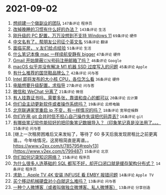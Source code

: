 # 2021-09-02

1. [想组建一个做副业的团队](https://www.v2ex.com/t/799366) `147条评论` `程序员`
1. [改掉晚睡的习惯有什么好的办法？](https://www.v2ex.com/t/799370) `143条评论` `生活`
1. [刚升级的 PC 配置，万万没想到不支持 Windows 11](https://www.v2ex.com/t/799367) `69条评论` `硬件`
1. [中文名有了，帮朋友公司征个英文名](https://www.v2ex.com/t/799400) `55条评论` `翻译`
1. [面临买房， v 友们给点经验](https://www.v2ex.com/t/799444) `51条评论` `生活`
1. [什么笔记本像 mac 一样续航安静有 bigger](https://www.v2ex.com/t/799472) `47条评论` `硬件`
1. [Gmail 开始屏蔽🇨🇳号码注册邮箱了吗？](https://www.v2ex.com/t/799435) `46条评论` `Google`
1. [macOS 似乎并没有解决 M1 机器 SSD 过度写入的问题](https://www.v2ex.com/t/799384) `45条评论` `Apple`
1. [有什么推荐的国货鞋品牌么？](https://www.v2ex.com/t/799396) `42条评论` `问与答`
1. [Intel 即将发布的大小核 CPU，各位怎么看](https://www.v2ex.com/t/799413) `36条评论` `硬件`
1. [电脑想要升级配置，求指导](https://www.v2ex.com/t/799477) `27条评论` `问与答`
1. [微信和 WeChat 分离了](https://www.v2ex.com/t/799546) `21条评论` `微信`
1. [有人挂靠证书吗，需要多张，靠谱和良心的都可以](https://www.v2ex.com/t/799482) `20条评论` `云计算`
1. [你们会主动更新软件或者操作系统吗？](https://www.v2ex.com/t/799514) `19条评论` `云修电脑`
1. [北京联通家宽重启 ip 不变，有一样情况的吗？](https://www.v2ex.com/t/799527) `18条评论` `宽带症候群`
1. [你们在用 git 合并时但不担心自己操作失误把代码弄丢?](https://www.v2ex.com/t/799547) `16条评论` `git`
1. [有哪些笔记软件能较好的把印象笔记数据导入？（印象笔记真是没法用了。。。](https://www.v2ex.com/t/799551) `15条评论` `问与答`
1. [继上一次租房困难后又来发帖了，等待了 60 多天后我发现房租比之前更离谱。。今年啥情况，这房租简直是离谱。。https://www.v2ex.com/t/785795#reply13](https://www.v2ex.com/t/799487) `15条评论` `北京`
1. [你们如何记录知识网络？](https://www.v2ex.com/t/799481) `15条评论` `程序员`
1. [为什么很多人连基础的 SQL 都写不好，却开口闭口就是缓存架构分布式？](https://www.v2ex.com/t/799533) `14条评论` `程序员`
1. [求助： Apple TV 4K 安装 INFUSE 看 EMBY 报错问题](https://www.v2ex.com/t/799411) `14条评论` `Apple TV`
1. [买个移动机械硬盘对小白就这么难吗？](https://www.v2ex.com/t/799473) `13条评论` `问与答`
1. [一种个人微博客（或者叫做独立微博客、私人微博客）](https://www.v2ex.com/t/799404) `13条评论` `分享创造`
